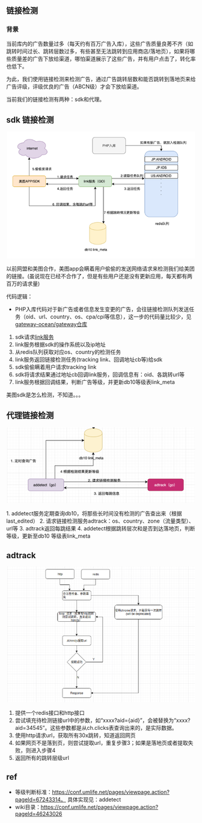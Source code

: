 ## 链接检测
### 背景
当前库内的广告数量过多（每天约有百万广告入库），这些广告质量良莠不齐（如跳转时间过长、跳转层数过多，有些甚至无法跳转到应用商店/落地页），如果将哪些质量差的广告下放给渠道，哪怕渠道展示了这些广告，并有用户点击了，转化率也低下。

为此，我们使用链接检测来检测广告，通过广告跳转层数和能否跳转到落地页来给广告评级，评级优良的广告（ABCN级）才会下放给渠道。

当前我们的链接检测有两种：sdk和代理。

## sdk 链接检测
<p align="center">
<img src="./img/sdk_track.png" alt="drawing" width="500"/>
</p>

以前网盟和美图合作，美图app会瞒着用户偷偷的发送网络请求来检测我们给美团的链接。(虽说现在已经不合作了，但是有些用户还是没有更新应用，每天都有两百万的请求量)

代码逻辑：
- PHP入库代码对于新广告或者信息发生变更的广告，会往链接检测队列发送任务（oid、url、country、os、cpa/cpi等信息），这一步的代码量比较少，见[gateway-ocean/gateway仓库](https://git.umlife.net/gateway-ocean/gateway/blob/master/ad_now/api_now/ymm_api_now_link_track.php)
1. sdk请求[link服务](https://git.umlife.net/adxmi/adn/tree/master/link)
2. link服务根据sdk的操作系统以及ip地址
3. 从redis队列获取对应os、country的检测任务
4. link服务返回链接检测任务(tracking link、回调地址cb等)给sdk
5. sdk偷偷瞒着用户请求tracking link
6. sdk将请求结果通过地址cb回调link服务，回调信息有：oid、各跳转url等
7. link服务根据回调结果，判断广告等级，并更新db10等级表link_meta

美图sdk是怎么检测，不知道。。。


## 代理链接检测
<p align="center">
<img src="./img/proxy_track.png" alt="drawing" width="500"/>
</p>
1. addetect服务定期查询db10，将那些长时间没有检测的广告查出来（根据last_edited）
2. 请求链接检测服务adtrack：os、country、zone（流量类型）、url等
3. adtrack返回每跳结果
4. addetect根据跳转层次和是否到达落地页，判断等级，更新至db10 等级表link_meta

## adtrack
<p align="center">
<img src="./img/adtrack.png" alt="drawing" width="500"/>
</p>

1. 提供一个redis接口和http接口
2. 尝试填充待检测链接url中的参数，如“xxxx?aid={aid}”，会被替换为“xxxx?aid=34545”。这些参数都是从ch.clicks表查询出来的，是实际数据。
3. 使用http请求url，获取所有30x跳转，知道返回网页
4. 如果网页不是落到页，则尝试提取url，重复步骤3；如果是落地页或者提取失败，则进入步骤4
5. 返回所有的跳转层级url


## ref 
- 等级判断标准：https://conf.umlife.net/pages/viewpage.action?pageId=67243314。 具体实现见：addetect
- wiki目录：https://conf.umlife.net/pages/viewpage.action?pageId=46243026